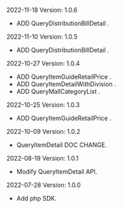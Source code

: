 2022-11-18 Version: 1.0.6
- ADD QueryDistributionBillDetail .

2022-11-10 Version: 1.0.5
- ADD QueryDistributionBillDetail .

2022-10-27 Version: 1.0.4
- ADD QueryItemGuideRetailPrice .
- ADD QueryItemDetailWithDivision .
- ADD QueryMallCategoryList .

2022-10-25 Version: 1.0.3
- ADD QueryItemGuideRetailPrice .

2022-10-09 Version: 1.0.2
- QueryItemDetail DOC CHANGE.

2022-08-19 Version: 1.0.1
- Modify QueryItemDetail API.

2022-07-28 Version: 1.0.0
- Add php SDK.

